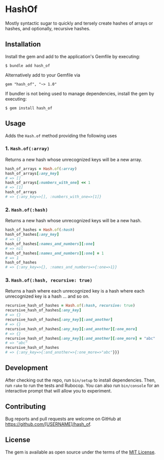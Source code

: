 # HashOf

Mostly syntactic sugar to quickly and tersely create hashes of arrays or hashes, and optionally, recursive hashes.

## Installation

Install the gem and add to the application's Gemfile by executing:

    $ bundle add hash_of

Alternatively add to your Gemfile via

    gem "hash_of", "~> 1.0"

If bundler is not being used to manage dependencies, install the gem by executing:

    $ gem install hash_of


## Usage

Adds the `Hash.of` method providing the following uses

### 1. `Hash.of(:array)`

Returns a new hash whose unrecognized keys will be a new array.

```ruby
hash_of_arrays = Hash.of(:array)
hash_of_arrays[:any_key]
# => []
hash_of_arrays[:numbers_with_one] << 1
# => [1]
hash_of_arrays
# => {:any_key=>[], :numbers_with_one=>[1]}
```

### 2. `Hash.of(:hash)`

Returns a new hash whose unrecognized keys will be a new hash.

```ruby
hash_of_hashes = Hash.of(:hash)
hash_of_hashes[:any_key]
# => {}
hash_of_hashes[:names_and_numbers][:one]
# => nil
hash_of_hashes[:names_and_numbers][:one] = 1
# => 1
hash_of_hashes
# => {:any_key=>{}, :names_and_numbers=>{:one=>1}}
```

### 3. `Hash.of(:hash, recursive: true)`

Returns a hash where each unrecognized key is a hash where each unrecognized key is a hash … and so on.

```ruby
recursive_hash_of_hashes = Hash.of(:hash, recursive: true)
recursive_hash_of_hashes[:any_key]
# => {}
recursive_hash_of_hashes[:any_key][:and_another]
# => {}
recursive_hash_of_hashes[:any_key][:and_another][:one_more]
# => {}
recursive_hash_of_hashes[:any_key][:and_another][:one_more] = "abc"
# => "abc"
recursive_hash_of_hashes
# => {:any_key=>{:and_another=>{:one_more=>"abc"}}}
```

## Development

After checking out the repo, run `bin/setup` to install dependencies. Then, run `rake` to run the tests and Rubocop. You can also run `bin/console` for an interactive prompt that will allow you to experiment.

## Contributing

Bug reports and pull requests are welcome on GitHub at https://github.com/[USERNAME]/hash_of.

## License

The gem is available as open source under the terms of the [MIT License](https://opensource.org/licenses/MIT).
